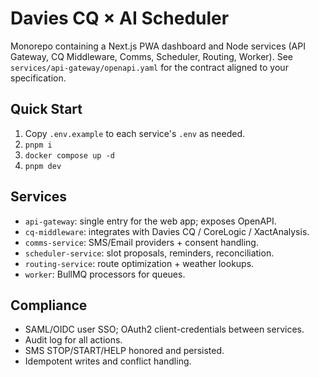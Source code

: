 # Davies CQ × AI Scheduler

Monorepo containing a Next.js PWA dashboard and Node services (API Gateway, CQ Middleware, Comms, Scheduler, Routing, Worker).
See `services/api-gateway/openapi.yaml` for the contract aligned to your specification.

## Quick Start
1. Copy `.env.example` to each service's `.env` as needed.
2. `pnpm i`
3. `docker compose up -d`
4. `pnpm dev`

## Services
- `api-gateway`: single entry for the web app; exposes OpenAPI.
- `cq-middleware`: integrates with Davies CQ / CoreLogic / XactAnalysis.
- `comms-service`: SMS/Email providers + consent handling.
- `scheduler-service`: slot proposals, reminders, reconciliation.
- `routing-service`: route optimization + weather lookups.
- `worker`: BullMQ processors for queues.

## Compliance
- SAML/OIDC user SSO; OAuth2 client-credentials between services.
- Audit log for all actions.
- SMS STOP/START/HELP honored and persisted.
- Idempotent writes and conflict handling.
